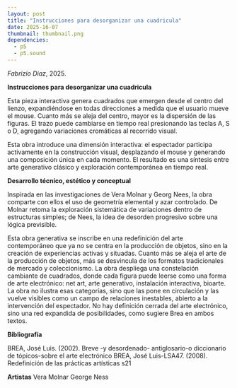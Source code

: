 ```yaml
---
layout: post
title: "Instrucciones para desorganizar una cuadricula"
date: 2025-16-07
thumbnail: thumbnail.png
dependencies:
  - p5
  - p5.sound
---
```


<div id="div-sketch">
  <script type="text/javascript" src="sketch.js"></script>
</div>

_Fabrizio Diaz_, 2025.

**Instrucciones para desorganizar una cuadricula**

Esta pieza interactiva genera cuadrados que emergen desde el centro del lienzo, expandiéndose en todas direcciones a medida que el usuario mueve el mouse. Cuanto más se aleja del centro, mayor es la dispersión de las figuras. El trazo puede cambiarse en tiempo real presionando las teclas A, S o D, agregando variaciones cromáticas al recorrido visual.

Esta obra introduce una dimensión interactiva: el espectador participa activamente en la construcción visual, desplazando el mouse y generando una composición única en cada momento. El resultado es una síntesis entre arte generativo clásico y exploración contemporánea en tiempo real.

**Desarrollo técnico, estético y conceptual**

Inspirada en las investigaciones de Vera Molnar y Georg Nees, la obra comparte con ellos el uso de geometría elemental y azar controlado. De Molnar retoma la exploración sistemática de variaciones dentro de estructuras simples; de Nees, la idea de desorden progresivo sobre una lógica previsible.

Esta obra generativa se inscribe en una redefinición del arte contemporáneo que ya no se centra en la producción de objetos, sino en la creación de experiencias activas y situadas. Cuanto más se aleja el arte de la producción de objetos, más se desvincula de los formatos tradicionales de mercado y coleccionismo. La obra despliega una constelación cambiante de cuadrados, donde cada figura puede leerse como una forma de arte electrónico: net art, arte generativo, instalación interactiva, bioarte. La obra no ilustra esas categorías, sino que las pone en circulación y las vuelve visibles como un campo de relaciones inestables, abierto a la intervención del espectador. No hay definición cerrada del arte electrónico, sino una red expandida de posibilidades, como sugiere Brea en ambos textos.

**Bibliografía**

BREA, José Luis. (2002). Breve -y desordenado- antiglosario-o diccionario de tópicos-sobre el arte electrónico
BREA, José Luis-LSA47. (2008). Redefinición de las prácticas artísticas s21

**Artistas**
Vera Molnar
George Ness
 